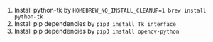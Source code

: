 1. Install python-tk by `HOMEBREW_NO_INSTALL_CLEANUP=1 brew install python-tk`
2. Install pip dependencies by `pip3 install Tk interface`
2. Install pip dependencies by `pip3 install opencv-python`